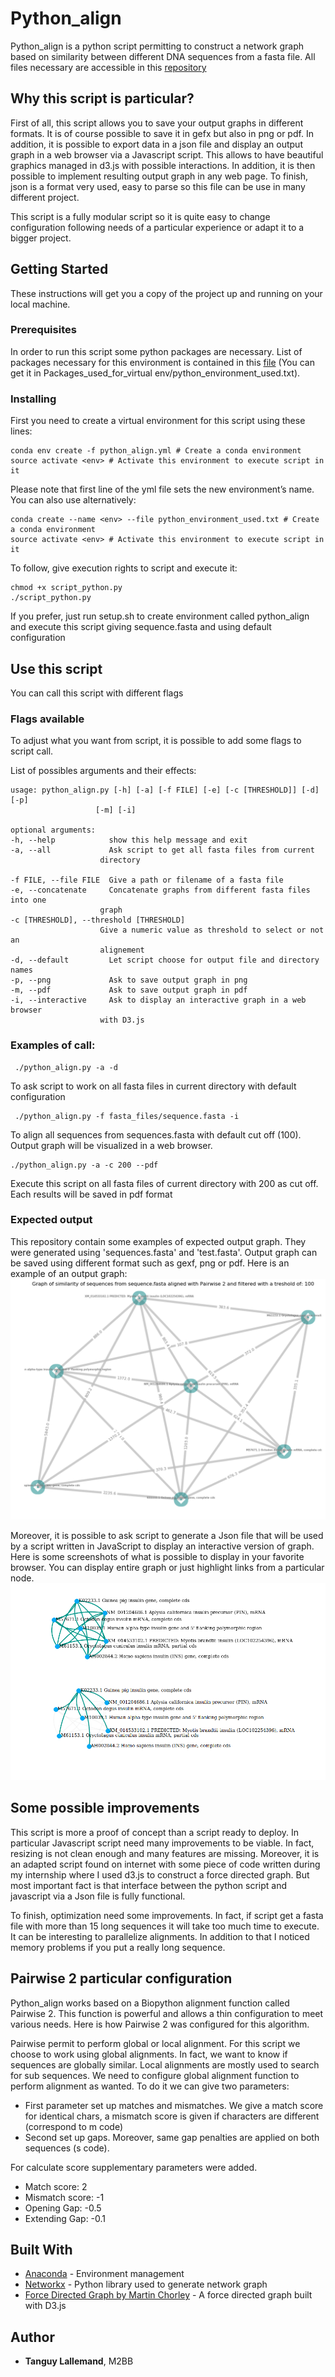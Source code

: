 # Python_align

Python_align is a python script permitting to construct a network graph based on similarity between different DNA sequences from a fasta file. All files necessary are accessible in this [repository](https://bitbucket.org/TanguyLallemand/python_align/src/master/)


## Why this script is particular?


First of all, this script allows you to save your output graphs in different formats. It is of course possible to save it in gefx but also in png or pdf. In addition, it is possible to export data in a json file and display an output graph in a web browser via a Javascript script. This allows to have beautiful graphics managed in d3.js with possible interactions. In addition, it is then possible to implement resulting output graph in any web page. To finish, json is a format very used, easy to parse so this file can be use in many different project.

This script is a fully modular script so it is quite easy to change configuration following needs of a particular experience or adapt it to a bigger project.


## Getting Started

These instructions will get you a copy of the project up and running on your local machine.

### Prerequisites

In order to run this script some python packages are necessary. List of packages necessary for this environment is contained in this [file](<Packages_used_for_virtual env/python_environment_used.txt>) (You can get it in Packages_used_for_virtual env/python_environment_used.txt).

### Installing

First you need to create a virtual environment for this script using these lines:

    conda env create -f python_align.yml # Create a conda environment
    source activate <env> # Activate this environment to execute script in it

Please note that first line of the yml file sets the new environment’s name.
You can also use alternatively:

    conda create --name <env> --file python_environment_used.txt # Create a conda environment
    source activate <env> # Activate this environment to execute script in it

To follow, give execution rights to script and execute it:

    chmod +x script_python.py
    ./script_python.py

If you prefer, just run setup.sh to create environment called python_align and execute this script giving sequence.fasta and using default configuration
## Use this script

You can call this script with different flags

### Flags available

To adjust what you want from script, it is possible to add some flags to script call.

List of possibles arguments and their effects:

    usage: python_align.py [-h] [-a] [-f FILE] [-e] [-c [THRESHOLD]] [-d] [-p]
                       [-m] [-i]

    optional arguments:
    -h, --help            show this help message and exit
    -a, --all             Ask script to get all fasta files from current
                        directory

    -f FILE, --file FILE  Give a path or filename of a fasta file
    -e, --concatenate     Concatenate graphs from different fasta files into one
                        graph
    -c [THRESHOLD], --threshold [THRESHOLD]
                        Give a numeric value as threshold to select or not an
                        alignement
    -d, --default         Let script choose for output file and directory names
    -p, --png             Ask to save output graph in png
    -m, --pdf             Ask to save output graph in pdf
    -i, --interactive     Ask to display an interactive graph in a web browser
                        with D3.js



### Examples of call:

     ./python_align.py -a -d

To ask script to work on all fasta files in current directory with default configuration

     ./python_align.py -f fasta_files/sequence.fasta -i

 To align all sequences from sequences.fasta with default cut off (100). Output graph will be visualized in a web browser.

    ./python_align.py -a -c 200 --pdf

 Execute this script on all fasta files of current directory with 200 as cut off. Each results will be saved in pdf format

### Expected output

This repository contain some examples of expected output graph. They were generated using 'sequences.fasta' and 'test.fasta'. Output graph can be saved using different format such as gexf, png or pdf.
Here is an example of an output graph:
![Output Example sequences in png](output_figures/sequence.png)

Moreover, it is possible to ask script to generate a Json file that will be used by a script written in JavaScript to display an interactive version of graph.
Here is some screenshots of what is possible to display in your favorite browser. You can display entire graph or just highlight links from a particular node.
![Output Example sequences seen in a web browser](output_figures/example_output_graph_in_web_browser.png)

## Some possible improvements

This script is more a proof of concept than a script ready to deploy. In particular Javascript script need many improvements to be viable. In fact, resizing is not clean enough and many features are missing. Moreover, it is an adapted script found on internet with some piece of code written during my internship where I used d3.js to construct a force directed graph.
But most important fact is that interface between the python script and javascript via a Json file is fully functional.

To finish, optimization need some improvements. In fact, if script get a fasta file with more than 15 long sequences it will take too much time to execute. It can be interesting to parallelize alignments. In addition to that I noticed memory problems if you put a really long sequence.

## Pairwise 2 particular configuration

Python_align works based on a Biopython alignment function called Pairwise 2. This function is powerful and allows a thin configuration to meet various needs. Here is how Pairwise 2 was configured for this algorithm.

Pairwise permit to perform global or local alignment. For this script we choose to work using global alignments. In fact, we want to know if sequences are globally similar. Local alignments are mostly used to search for sub sequences.
We need to configure global alignment function to perform alignment as wanted.
To do it we can give two parameters:
  - First parameter set up matches and mismatches. We give a match score for identical chars, a mismatch score is given if characters are different (correspond to m code)
  - Second set up gaps.  Moreover, same gap penalties are applied on both sequences (s code).

For calculate score supplementary parameters were added.
  - Match score: 2
  - Mismatch score: -1
  - Opening Gap: -0.5
  - Extending Gap: -0.1


## Built With

-   [Anaconda](https://www.anaconda.com/) - Environment management
-   [Networkx](https://networkx.github.io/) - Python library used to generate network graph
-   [Force Directed Graph by Martin Chorley](https://bl.ocks.org/martinjc/7aa53c7bf3e411238ac8aef280bd6581) - A force directed graph built with D3.js
## Author

-   **Tanguy Lallemand**, M2BB
